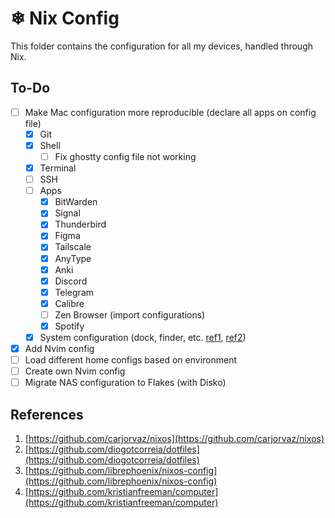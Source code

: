 # ❄ Nix Config

This folder contains the configuration for all my devices, handled through Nix.

## To-Do

- [ ] Make Mac configuration more reproducible (declare all apps on config file)
    - [x] Git
    - [x] Shell
        - [ ] Fix ghostty config file not working
    - [x] Terminal
    - [ ] SSH
    - [ ] Apps
        - [x] BitWarden
        - [x] Signal
        - [x] Thunderbird
        - [x] Figma
        - [x] Tailscale
        - [x] AnyType
        - [x] Anki
        - [x] Discord
        - [x] Telegram
        - [x] Calibre
        - [ ] Zen Browser (import configurations)
        - [x] Spotify
    - [x] System configuration (dock, finder, etc. [ref1](https://kristianfreeman.com/my-starter-macos-nix-config), [ref2](https://github.com/kristianfreeman/computer/blob/main/hosts/gandalf/configuration.nix))
- [X] Add Nvim config
- [ ] Load different home configs based on environment
- [ ] Create own Nvim config
- [ ] Migrate NAS configuration to Flakes (with Disko)

## References

1. [https://github.com/carjorvaz/nixos](https://github.com/carjorvaz/nixos)
2. [https://github.com/diogotcorreia/dotfiles](https://github.com/diogotcorreia/dotfiles)
3. [https://github.com/librephoenix/nixos-config](https://github.com/librephoenix/nixos-config)
4. [https://github.com/kristianfreeman/computer](https://github.com/kristianfreeman/computer)

